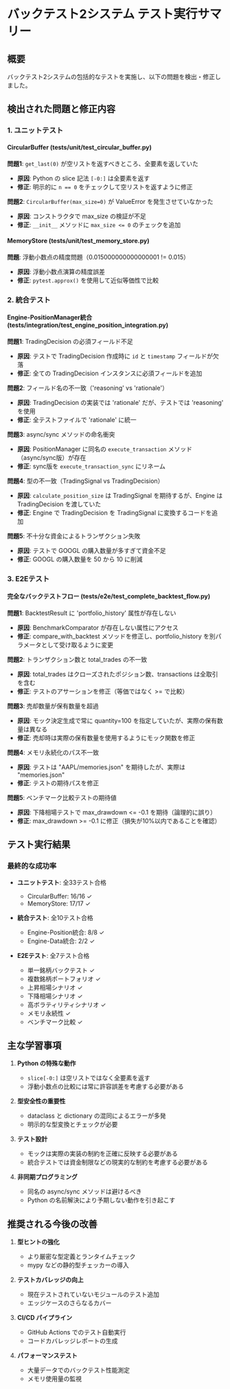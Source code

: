 # バックテスト2システム テスト実行サマリー

## 概要
バックテスト2システムの包括的なテストを実施し、以下の問題を検出・修正しました。

## 検出された問題と修正内容

### 1. ユニットテスト

#### CircularBuffer (tests/unit/test_circular_buffer.py)
**問題1**: `get_last(0)` が空リストを返すべきところ、全要素を返していた
- **原因**: Python の slice 記法 `[-0:]` は全要素を返す
- **修正**: 明示的に `n == 0` をチェックして空リストを返すように修正

**問題2**: `CircularBuffer(max_size=0)` が ValueError を発生させていなかった
- **原因**: コンストラクタで max_size の検証が不足
- **修正**: `__init__` メソッドに `max_size <= 0` のチェックを追加

#### MemoryStore (tests/unit/test_memory_store.py)
**問題**: 浮動小数点の精度問題（0.015000000000000001 != 0.015）
- **原因**: 浮動小数点演算の精度誤差
- **修正**: `pytest.approx()` を使用して近似等価性で比較

### 2. 統合テスト

#### Engine-PositionManager統合 (tests/integration/test_engine_position_integration.py)
**問題1**: TradingDecision の必須フィールド不足
- **原因**: テストで TradingDecision 作成時に `id` と `timestamp` フィールドが欠落
- **修正**: 全ての TradingDecision インスタンスに必須フィールドを追加

**問題2**: フィールド名の不一致（'reasoning' vs 'rationale'）
- **原因**: TradingDecision の実装では 'rationale' だが、テストでは 'reasoning' を使用
- **修正**: 全テストファイルで 'rationale' に統一

**問題3**: async/sync メソッドの命名衝突
- **原因**: PositionManager に同名の `execute_transaction` メソッド（async/sync版）が存在
- **修正**: sync版を `execute_transaction_sync` にリネーム

**問題4**: 型の不一致（TradingSignal vs TradingDecision）
- **原因**: `calculate_position_size` は TradingSignal を期待するが、Engine は TradingDecision を渡していた
- **修正**: Engine で TradingDecision を TradingSignal に変換するコードを追加

**問題5**: 不十分な資金によるトランザクション失敗
- **原因**: テストで GOOGL の購入数量が多すぎて資金不足
- **修正**: GOOGL の購入数量を 50 から 10 に削減

### 3. E2Eテスト

#### 完全なバックテストフロー (tests/e2e/test_complete_backtest_flow.py)
**問題1**: BacktestResult に 'portfolio_history' 属性が存在しない
- **原因**: BenchmarkComparator が存在しない属性にアクセス
- **修正**: compare_with_backtest メソッドを修正し、portfolio_history を別パラメータとして受け取るように変更

**問題2**: トランザクション数と total_trades の不一致
- **原因**: total_trades はクローズされたポジション数、transactions は全取引を含む
- **修正**: テストのアサーションを修正（等価ではなく >= で比較）

**問題3**: 売却数量が保有数量を超過
- **原因**: モック決定生成で常に quantity=100 を指定していたが、実際の保有数量は異なる
- **修正**: 売却時は実際の保有数量を使用するようにモック関数を修正

**問題4**: メモリ永続化のパス不一致
- **原因**: テストは "AAPL/memories.json" を期待したが、実際は "memories.json"
- **修正**: テストの期待パスを修正

**問題5**: ベンチマーク比較テストの期待値
- **原因**: 下降相場テストで max_drawdown <= -0.1 を期待（論理的に誤り）
- **修正**: max_drawdown >= -0.1 に修正（損失が10%以内であることを確認）

## テスト実行結果

### 最終的な成功率
- **ユニットテスト**: 全33テスト合格
  - CircularBuffer: 16/16 ✓
  - MemoryStore: 17/17 ✓
  
- **統合テスト**: 全10テスト合格
  - Engine-Position統合: 8/8 ✓
  - Engine-Data統合: 2/2 ✓
  
- **E2Eテスト**: 全7テスト合格
  - 単一銘柄バックテスト ✓
  - 複数銘柄ポートフォリオ ✓
  - 上昇相場シナリオ ✓
  - 下降相場シナリオ ✓
  - 高ボラティリティシナリオ ✓
  - メモリ永続性 ✓
  - ベンチマーク比較 ✓

## 主な学習事項

1. **Python の特殊な動作**
   - `slice[-0:]` は空リストではなく全要素を返す
   - 浮動小数点の比較には常に許容誤差を考慮する必要がある

2. **型安全性の重要性**
   - dataclass と dictionary の混同によるエラーが多発
   - 明示的な型変換とチェックが必要

3. **テスト設計**
   - モックは実際の実装の制約を正確に反映する必要がある
   - 統合テストでは資金制限などの現実的な制約を考慮する必要がある

4. **非同期プログラミング**
   - 同名の async/sync メソッドは避けるべき
   - Python の名前解決により予期しない動作を引き起こす

## 推奨される今後の改善

1. **型ヒントの強化**
   - より厳密な型定義とランタイムチェック
   - mypy などの静的型チェッカーの導入

2. **テストカバレッジの向上**
   - 現在テストされていないモジュールのテスト追加
   - エッジケースのさらなるカバー

3. **CI/CD パイプライン**
   - GitHub Actions でのテスト自動実行
   - コードカバレッジレポートの生成

4. **パフォーマンステスト**
   - 大量データでのバックテスト性能測定
   - メモリ使用量の監視